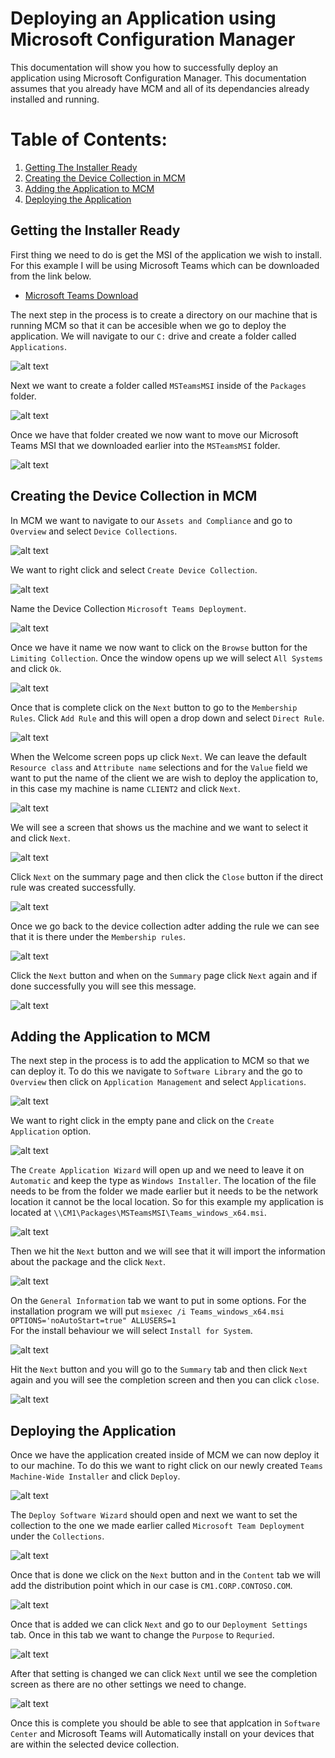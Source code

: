 # Deploying an Application using Microsoft Configuration Manager

This documentation will show you how to successfully deploy an application using Microsoft Configuration Manager. This documentation assumes that you already have MCM and all of its dependancies already installed and running.

# Table of Contents:
1. [Getting The Installer Ready](#Getting-the-Installer-Ready)
2. [Creating the Device Collection in MCM](#Creating-the-Device-Collection-in-MCM)
3. [Adding the Application to MCM](#Adding-the-Application-to-MCM)
4. [Deploying the Application](#Deploying-the-Application)

## Getting the Installer Ready
First thing we need to do is get the MSI of the application we wish to install. For this example I will be using Microsoft Teams which can be downloaded from the link below.
- [Microsoft Teams Download](https://teams.microsoft.com/downloads/desktopurl?env=production&plat=windows&arch=x64&managedInstaller=true&download=true)

The next step in the process is to create a directory on our machine that is running MCM so that it can be accesible when we go to deploy the application. We will navigate to our `C:` drive and create a folder called `Applications`.

![alt text](_images/1-packages-folder.png)

Next we want to create a folder called `MSTeamsMSI` inside of the `Packages` folder.

![alt text](_images/2-msteams-folder.png)

Once we have that folder created we now want to move our Microsoft Teams MSI that we downloaded earlier into the `MSTeamsMSI` folder.

![alt text](_images/3-msi-inside-folder.png)

## Creating the Device Collection in MCM

In MCM we want to navigate to our `Assets and Compliance` and go to `Overview` and select `Device Collections`.

![alt text](_images/4-create-device-collection.png)

We want to right click and select `Create Device Collection`.

![alt text](_images/5-device-collection-creation.png)

Name the Device Collection `Microsoft Teams Deployment`.

![alt text](_images/6-name-collection.png)

Once we have it name we now want to click on the `Browse` button for the `Limiting Collection`. Once the window opens up we will select `All Systems` and click `Ok`.

![alt text](_images/7-select-all-systems.png)

Once that is complete click on the `Next` button to go to the `Membership Rules`. Click `Add Rule` and this will open a drop down and select `Direct Rule`.

![alt text](_images/8-direct-rule.png)

When the Welcome screen pops up click `Next`. We can leave the default `Resource class` and `Attribute name` selections and for the `Value` field we want to put the name of the client we are wish to deploy the application to, in this case my machine is name `CLIENT2` and click `Next`.

![alt text](_images/9-select-resources.png)

We will see a screen that shows us the machine and we want to select it and click `Next`.

![alt text](_images/10-selecting-device.png)

Click `Next` on the summary page and then click the `Close` button if the direct rule was created successfully.

![alt text](_images/11-device-added.png)

Once we go back to the device collection adter adding the rule we can see that it is there under the `Membership rules`.

![alt text](_images/12-membership-rule-created.png)

Click the `Next` button and when on the `Summary` page click `Next` again and if done successfully you will see this message.

![alt text](_images/13-collected-created.png)

## Adding the Application to MCM

The next step in the process is to add the application to MCM so that we can deploy it. To do this we navigate to `Software Library`
and the go to `Overview` then click on `Application Management` and select `Applications`.

![alt text](_images/14-application-management.png)

We want to right click in the empty pane and click on the `Create Application` option.

![alt text](_images/15-create-application.png)

The `Create Application Wizard` will open up and we need to leave it on `Automatic` and keep the type as `Windows Installer`. 
The location of the file needs to be from the folder we made earlier but it needs to be the network location it cannot be the local location. 
So for this example my application is located at `\\CM1\Packages\MSTeamsMSI\Teams_windows_x64.msi`. 

![alt text](_images/16-selecting-package.png)

Then we hit the `Next` button and we will see that it will import the information about the package and the click `Next`.

![alt text](_images/17-package-info-import.png)

On the `General Information` tab we want to put in some options. For the installation program we will put `msiexec /i Teams_windows_x64.msi OPTIONS='noAutoStart=true" ALLUSERS=1`\
For the install behaviour we will select `Install for System`.

![alt text](_images/18-app-general-info.png)

Hit the `Next` button and you will go to the `Summary` tab and then click `Next` again and you will see the completion screen and then you can click `close`.

![alt text](_images/19-app-created.png)

## Deploying the Application

Once we have the application created inside of MCM we can now deploy it to our machine. To do this we want to right click on our 
newly created `Teams Machine-Wide Installer` and click `Deploy`.

![alt text](_images/20-deploying-the-app.png)

The `Deploy Software Wizard` should open and next we want to set the collection to the one we made earlier called `Microsoft Team Deployment` under the `Collections`.

![alt text](_images/21-selecting-device-collection.png)

Once that is done we click on the `Next` button and in the `Content` tab we will add the distribution point which in our case is `CM1.CORP.CONTOSO.COM`.

![alt text](_images/22-selecting-dp.png)

Once that is added we can click `Next` and go to our `Deployment Settings` tab. Once in this tab we want to change the `Purpose` to `Requried`.

![alt text](_images/23-require-install.png)

After that setting is changed we can click `Next` until we see the completion screen as there are no other settings we need to change.

![alt text](_images/24-deployment-created.png)

Once this is complete you should be able to see that applcation in `Software Center` and Microsoft Teams will Automatically install on your devices that are within the selected device collection.

